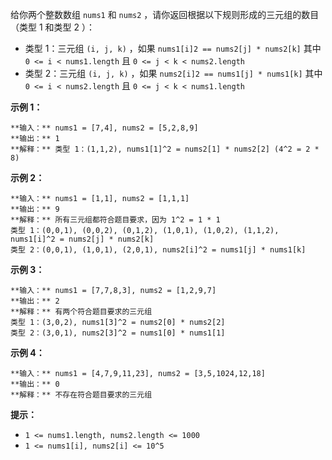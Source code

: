 给你两个整数数组 `nums1` 和 `nums2` ，请你返回根据以下规则形成的三元组的数目（类型 1 和类型 2 ）：

  * 类型 1：三元组 `(i, j, k)` ，如果 `nums1[i]2 == nums2[j] * nums2[k]` 其中 `0 <= i < nums1.length` 且 `0 <= j < k < nums2.length`
  * 类型 2：三元组 `(i, j, k)` ，如果 `nums2[i]2 == nums1[j] * nums1[k]` 其中 `0 <= i < nums2.length` 且 `0 <= j < k < nums1.length`



**示例 1：**

    
    
    **输入：** nums1 = [7,4], nums2 = [5,2,8,9]
    **输出：** 1
    **解释：** 类型 1：(1,1,2), nums1[1]^2 = nums2[1] * nums2[2] (4^2 = 2 * 8)

**示例 2：**

    
    
    **输入：** nums1 = [1,1], nums2 = [1,1,1]
    **输出：** 9
    **解释：** 所有三元组都符合题目要求，因为 1^2 = 1 * 1
    类型 1：(0,0,1), (0,0,2), (0,1,2), (1,0,1), (1,0,2), (1,1,2), nums1[i]^2 = nums2[j] * nums2[k]
    类型 2：(0,0,1), (1,0,1), (2,0,1), nums2[i]^2 = nums1[j] * nums1[k]
    

**示例 3：**

    
    
    **输入：** nums1 = [7,7,8,3], nums2 = [1,2,9,7]
    **输出：** 2
    **解释：** 有两个符合题目要求的三元组
    类型 1：(3,0,2), nums1[3]^2 = nums2[0] * nums2[2]
    类型 2：(3,0,1), nums2[3]^2 = nums1[0] * nums1[1]
    

**示例 4：**

    
    
    **输入：** nums1 = [4,7,9,11,23], nums2 = [3,5,1024,12,18]
    **输出：** 0
    **解释：** 不存在符合题目要求的三元组
    



**提示：**

  * `1 <= nums1.length, nums2.length <= 1000`
  * `1 <= nums1[i], nums2[i] <= 10^5`

